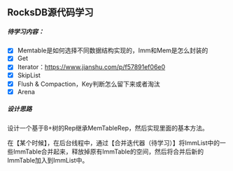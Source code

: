 ## RocksDB源代码学习

##### 待学习内容：

- [x] Memtable是如何选择不同数据结构实现的，Imm和Mem是怎么封装的
- [x] Get
- [x] Iterator：https://www.jianshu.com/p/f57891ef06e0
- [x] SkipList
- [x] Flush & Compaction，Key判断怎么留下来或者淘汰
- [x] Arena

##### 设计思路

设计一个基于B+树的Rep继承MemTableRep，然后实现里面的基本方法。

在【某个时候】，在后台线程中，通过【合并迭代器（待学习）】将ImmList中的一些ImmTable合并起来，释放掉原有ImmTable的空间，然后将合并后新的ImmTable加入到ImmList中。